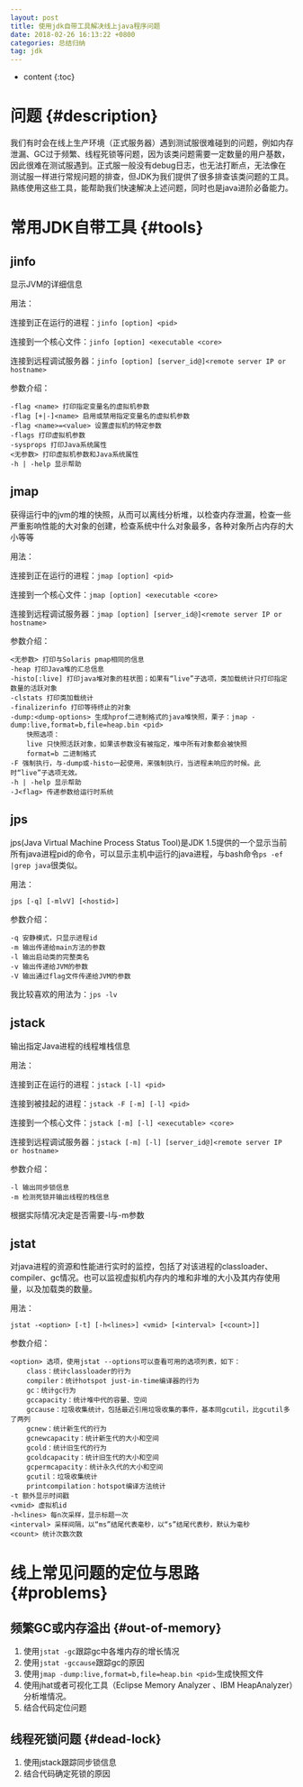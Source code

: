 ```yaml
---
layout: post
title: 使用jdk自带工具解决线上java程序问题
date: 2018-02-26 16:13:22 +0800
categories: 总结归纳
tag: jdk
---
```


* content
{:toc}

# 问题 {#description}
我们有时会在线上生产环境（正式服务器）遇到测试服很难碰到的问题，例如内存泄漏、GC过于频繁、线程死锁等问题，因为该类问题需要一定数量的用户基数，因此很难在测试服遇到。正式服一般没有debug日志，也无法打断点，无法像在测试服一样进行常规问题的排查，但JDK为我们提供了很多排查该类问题的工具。熟练使用这些工具，能帮助我们快速解决上述问题，同时也是java进阶必备能力。

# 常用JDK自带工具 {#tools}

## jinfo
显示JVM的详细信息

用法：

连接到正在运行的进程：`jinfo [option] <pid>`

连接到一个核心文件：`jinfo [option] <executable <core>`

连接到远程调试服务器：`jinfo [option] [server_id@]<remote server IP or hostname>`

参数介绍：
```
-flag <name> 打印指定变量名的虚拟机参数
-flag [+|-]<name> 启用或禁用指定变量名的虚拟机参数
-flag <name>=<value> 设置虚拟机的特定参数
-flags 打印虚拟机参数
-sysprops 打印Java系统属性
<无参数> 打印虚拟机参数和Java系统属性
-h | -help 显示帮助
```

## jmap
获得运行中的jvm的堆的快照，从而可以离线分析堆，以检查内存泄漏，检查一些严重影响性能的大对象的创建，检查系统中什么对象最多，各种对象所占内存的大小等等

用法：

连接到正在运行的进程：`jmap [option] <pid>`

连接到一个核心文件：`jmap [option] <executable <core>`

连接到远程调试服务器：`jmap [option] [server_id@]<remote server IP or hostname>`

参数介绍：
```
<无参数> 打印与Solaris pmap相同的信息
-heap 打印Java堆的汇总信息
-histo[:live] 打印java堆对象的柱状图；如果有“live”子选项，类加载统计只打印指定数量的活跃对象
-clstats 打印类加载统计
-finalizerinfo 打印等待终止的对象
-dump:<dump-options> 生成hprof二进制格式的java堆快照，栗子：jmap -dump:live,format=b,file=heap.bin <pid>
	快照选项：
	live 只快照活跃对象，如果该参数没有被指定，堆中所有对象都会被快照
	format=b 二进制格式
-F 强制执行，与-dump或-histo一起使用，来强制执行，当进程未响应的时候。此时“live”子选项无效。
-h | -help 显示帮助
-J<flag> 传递参数给运行时系统
```

## jps
jps(Java Virtual Machine Process Status Tool)是JDK 1.5提供的一个显示当前所有java进程pid的命令，可以显示主机中运行的java进程，与bash命令`ps -ef |grep java`很类似。

用法：

`jps [-q] [-mlvV] [<hostid>]`

参数介绍：
```
-q 安静模式，只显示进程id
-m 输出传递给main方法的参数
-l 输出启动类的完整类名
-v 输出传递给JVM的参数
-V 输出通过flag文件传递给JVM的参数
```
我比较喜欢的用法为：`jps -lv`

## jstack
输出指定Java进程的线程堆栈信息

用法：

连接到正在运行的进程：`jstack [-l] <pid>`

连接到被挂起的进程：`jstack -F [-m] [-l] <pid>`

连接到一个核心文件：`jstack [-m] [-l] <executable> <core>`

连接到远程调试服务器：`jstack [-m] [-l] [server_id@]<remote server IP or hostname>`

参数介绍：
```
-l 输出同步锁信息
-m 检测死锁并输出线程的栈信息
```
根据实际情况决定是否需要-l与-m参数

## jstat
对java进程的资源和性能进行实时的监控，包括了对该进程的classloader、compiler、gc情况。也可以监视虚拟机内存内的堆和非堆的大小及其内存使用量，以及加载类的数量。

用法：

`jstat -<option> [-t] [-h<lines>] <vmid> [<interval> [<count>]]`

参数介绍：

```
<option> 选项，使用jstat --options可以查看可用的选项列表，如下：
	class：统计classloader的行为
	compiler：统计hotspot just-in-time编译器的行为
	gc：统计gc行为
	gccapacity：统计堆中代的容量、空间
	gccause：垃圾收集统计，包括最近引用垃圾收集的事件，基本同gcutil，比gcutil多了两列
	gcnew：统计新生代的行为
	gcnewcapacity：统计新生代的大小和空间
	gcold：统计旧生代的行为
	gcoldcapacity：统计旧生代的大小和空间
	gcpermcapacity：统计永久代的大小和空间
	gcutil：垃圾收集统计
	printcompilation：hotspot编译方法统计
-t 额外显示时间戳
<vmid> 虚拟机id
-h<lines> 每n次采样，显示标题一次
<interval> 采样间隔，以“ms”结尾代表毫秒，以“s”结尾代表秒，默认为毫秒
<count> 统计次数次数
```

# 线上常见问题的定位与思路 {#problems}
## 频繁GC或内存溢出 {#out-of-memory}
1. 使用`jstat -gc`跟踪gc中各堆内存的增长情况
2. 使用`jstat -gccause`跟踪gc的原因
3. 使用`jmap -dump:live,format=b,file=heap.bin <pid>`生成快照文件
4. 使用jhat或者可视化工具（Eclipse Memory Analyzer 、IBM HeapAnalyzer）分析堆情况。
5. 结合代码定位问题

## 线程死锁问题 {#dead-lock}
1. 使用jstack跟踪同步锁信息
2. 结合代码确定死锁的原因